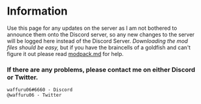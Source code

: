 # Information
Use this page for any updates on the server as I am not bothered to announce them onto the Discord server, so any new changes to the server will be logged here instead of the Discord Server.
*Downloading the mod files should be easy,* but if you have the braincells of a goldfish and can't figure it out please read [modpack.md](waffurusmp/modpack.md) for help.

### If there are any problems, please contact me on either Discord or Twitter.
```
waffuru06#6660 - Discord
@waffuru06 - Twitter
```
